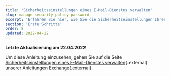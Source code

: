 ```yaml
---
title: 'Sicherheitseinstellungen eines E-Mail-Dienstes verwalten'
slug: manage-security-policy-password
excerpt: 'Erfahren Sie hier, wie Sie die Sicherheitseinstellungen Ihres E-Mail-Dienstes verwalten'
section: 'Erste Schritte'
order: 8
updated: 2022-04-22
---
```


**Letzte Aktualisierung am 22.04.2022**

Um diese Anleitung einzusehen, gehen Sie auf die Seite [Sicherheitseinstellungen eines E-Mail-Dienstes verwalten](https://docs.ovh.com/de/microsoft-collaborative-solutions/passwort-sicherheitseinstellungen-verwalten/){.external} unserer Anleitungen [Exchange](https://docs.ovh.com/de/microsoft-collaborative-solutions/){.external}.